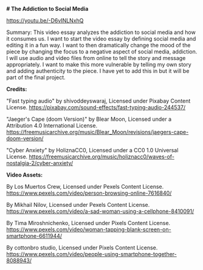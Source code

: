 **# The Addiction to Social Media**

 https://youtu.be/-D6vINLNxhQ  
 
Summary: This video essay analyzes the addiction to social media and how it consumes us. I want to start the video essay by defining social media and editing it in a fun way. I want to then dramatically change the mood of the piece by changing the focus to a negative aspect of social media, addiction. I will use audio and video files from online to tell the story and message appropriately. I want to make this more vulnerable by telling my own story and adding authenticity to the piece. I have yet to add this in but it will be part of the final project.
 
**Credits:**

"Fast typing audio" by shivoddeyswaraj, Licensed under Pixabay Content License. https://pixabay.com/sound-effects/fast-typing-audio-244537/ 

"Jaeger's Cape (doom Version)" by Blear Moon, Licensed under a Attribution 4.0 International License. https://freemusicarchive.org/music/Blear_Moon/revisions/jaegers-cape-doom-version/ 

"Cyber Anxiety" by HoliznaCC0, Licensed under a CC0 1.0 Universal License. https://freemusicarchive.org/music/holiznacc0/waves-of-nostalgia-2/cyber-anxiety/

**Video Assets:**

By Los Muertos Crew, Licensed under Pexels Content License. https://www.pexels.com/video/person-browsing-online-7616840/

By Mikhail Nilov, Licensed under Pexels Content License. https://www.pexels.com/video/a-sad-woman-using-a-cellphone-8410091/ 

By Tima Miroshnichenko, Licensed under Pixels Content License. https://www.pexels.com/video/woman-tapping-blank-screen-on-smartphone-6611944/

By cottonbro studio, Licensed under Pixels Content License. https://www.pexels.com/video/people-using-smartphone-together-8088943/ 


